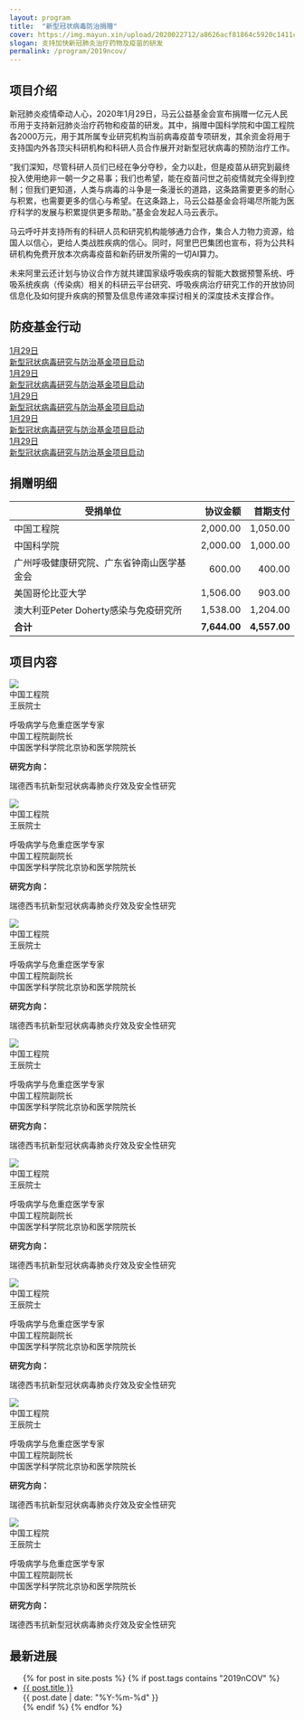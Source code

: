 ```yaml
---
layout: program
title:  "新型冠状病毒防治捐赠"
cover: https://img.mayun.xin/upload/2020022712/a8626acf81864c5920c1411ceeefbedc.jpg?x-oss-process=image/resize,w_1440,limit_0/format,jpg/quality,Q_90
slogan: 支持加快新冠肺炎治疗药物及疫苗的研发
permalink: /program/2019ncov/
---
```



<section class="even" style="padding-top: 0">
  <div class="section-heading"><h2>项目介绍</h2></div>
  <div class="section-body container">
    <p>新冠肺炎疫情牵动人心，2020年1月29日，马云公益基金会宣布捐赠一亿元人民币用于支持新冠肺炎治疗药物和疫苗的研发。其中，捐赠中国科学院和中国工程院各2000万元，用于其所属专业研究机构当前病毒疫苗专项研发，其余资金将用于支持国内外各顶尖科研机构和科研人员合作展开对新型冠状病毒的预防治疗工作。</p>
    <p>“我们深知，尽管科研人员们已经在争分夺秒，全力以赴，但是疫苗从研究到最终投入使用绝非一朝一夕之易事；我们也希望，能在疫苗问世之前疫情就完全得到控制；但我们更知道，人类与病毒的斗争是一条漫长的道路，这条路需要更多的耐心与积累，也需要更多的信心与希望。在这条路上，马云公益基金会将竭尽所能为医疗科学的发展与积累提供更多帮助。”基金会发起人马云表示。</p>
    <p>马云呼吁并支持所有的科研人员和研究机构能够通力合作，集合人力物力资源，给国人以信心，更给人类战胜疾病的信心。同时，阿里巴巴集团也宣布，将为公共科研机构免费开放本次病毒疫苗和新药研发所需的一切AI算力。</p>
    <p>未来阿里云还计划与协议合作方就共建国家级呼吸疾病的智能大数据预警系统、呼吸系统疾病（传染病）相关的科研云平台研究、呼吸疾病治疗研究工作的开放协同信息化及如何提升疾病的预警及信息传递效率探讨相关的深度技术支撑合作。</p>
  </div>
</section>


<section class="odd">
  <div class="section-heading"><h2>防疫基金行动</h2></div>
  <div class="section-body container">
    <div class="events">
      <a href="https://www.mayun.xin/index.html#/topic-detail/19289" class="event">
        <div class="event-date">1月29日</div>
        <div class="event-name">新型冠状病毒研究与防治基金项目启动</div>
      </a>
      <a href="https://www.mayun.xin/index.html#/topic-detail/19289" class="event">
        <div class="event-date">1月29日</div>
        <div class="event-name">新型冠状病毒研究与防治基金项目启动</div>
      </a>
      <a href="https://www.mayun.xin/index.html#/topic-detail/19289" class="event">
        <div class="event-date">1月29日</div>
        <div class="event-name">新型冠状病毒研究与防治基金项目启动</div>
      </a>
      <a href="https://www.mayun.xin/index.html#/topic-detail/19289" class="event">
        <div class="event-date">1月29日</div>
        <div class="event-name">新型冠状病毒研究与防治基金项目启动</div>
      </a>
      <a href="https://www.mayun.xin/index.html#/topic-detail/19289" class="event">
        <div class="event-date">1月29日</div>
        <div class="event-name">新型冠状病毒研究与防治基金项目启动</div>
      </a>
    </div>
  </div>
</section>

<section class="even">
  <div class="section-heading"><h2>捐赠明细</h2></div>
  <div class="section-body container">
    <table class="donations">
      <thead>
        <tr>
          <th class="column-1">受捐单位</th>
          <th style="text-align: right;">协议金额</th>
          <th style="text-align: right;">首期支付</th>
        </tr>
      </thead>
      <tbody>
        <tr>
          <td>中国工程院</td>
          <td style="text-align: right;">2,000.00</td>
          <td style="text-align: right;">1,050.00</td>
        </tr>
        <tr>
          <td>中国科学院</td>
          <td style="text-align: right;">2,000.00</td>
          <td style="text-align: right;">1,000.00</td>
        </tr>
        <tr>
          <td>广州呼吸健康研究院、广东省钟南山医学基金会</td>
          <td style="text-align: right;">600.00</td>
          <td style="text-align: right;">400.00</td>
        </tr>
        <tr>
          <td>美国哥伦比亚大学</td>
          <td style="text-align: right;">1,506.00</td>
          <td style="text-align: right;">903.00</td>
        </tr>
        <tr>
          <td>澳大利亚Peter Doherty感染与免疫研究所</td>
          <td style="text-align: right;">1,538.00</td>
          <td style="text-align: right;">1,204.00</td>
        </tr>
        <tr style="font-weight: bold;">
          <td>合计</td>
          <td style="text-align: right;">7,644.00</td>
          <td style="text-align: right;">4,557.00</td>
        </tr>
      </tbody>
    </table>
  </div>
</section>


<section class="even">
  <div class="section-heading"><h2>项目内容</h2></div>
  <div class="section-body container">
    <div class="teams">
      <div class="col-12 col-md-6">
         <div class="team-item">
          <img src="https://img.mayun.xin/upload/2020022815/2d01f065cab542475ea135f76db50bce.png" class="avatar">
          <div class="org">中国工程院</div>
          <div class="brief">
            <div class="name">王辰院士</div>
            <div class="desc">
              <p>呼吸病学与危重症医学专家
              <br>中国工程院副院长
              <br>中国医学科学院北京协和医学院院长</p>
            </div>
            <div class="target">
              <p><strong>研究方向：</strong></p>
              <p>瑞德西韦抗新型冠状病毒肺炎疗效及安全性研究</p>
            </div>
          </div>
         </div>
      </div>
      <div class="col-12 col-md-6">
         <div class="team-item">
          <img src="https://img.mayun.xin/upload/2020022815/2d01f065cab542475ea135f76db50bce.png" class="avatar">
          <div class="org">中国工程院</div>
          <div class="brief">
            <div class="name">王辰院士</div>
            <div class="desc">
              <p>呼吸病学与危重症医学专家
              <br>中国工程院副院长
              <br>中国医学科学院北京协和医学院院长</p>
            </div>
            <div class="target">
              <p><strong>研究方向：</strong></p>
              <p>瑞德西韦抗新型冠状病毒肺炎疗效及安全性研究</p>
            </div>
          </div>
         </div>
      </div>
      <div class="col-12 col-md-6">
         <div class="team-item">
          <img src="https://img.mayun.xin/upload/2020022815/2d01f065cab542475ea135f76db50bce.png" class="avatar">
          <div class="org">中国工程院</div>
          <div class="brief">
            <div class="name">王辰院士</div>
            <div class="desc">
              <p>呼吸病学与危重症医学专家
              <br>中国工程院副院长
              <br>中国医学科学院北京协和医学院院长</p>
            </div>
            <div class="target">
              <p><strong>研究方向：</strong></p>
              <p>瑞德西韦抗新型冠状病毒肺炎疗效及安全性研究</p>
            </div>
          </div>
         </div>
      </div>
      <div class="col-12 col-md-6">
         <div class="team-item">
          <img src="https://img.mayun.xin/upload/2020022815/2d01f065cab542475ea135f76db50bce.png" class="avatar">
          <div class="org">中国工程院</div>
          <div class="brief">
            <div class="name">王辰院士</div>
            <div class="desc">
              <p>呼吸病学与危重症医学专家
              <br>中国工程院副院长
              <br>中国医学科学院北京协和医学院院长</p>
            </div>
            <div class="target">
              <p><strong>研究方向：</strong></p>
              <p>瑞德西韦抗新型冠状病毒肺炎疗效及安全性研究</p>
            </div>
          </div>
         </div>
      </div>
      <div class="col-12 col-md-6">
         <div class="team-item">
          <img src="https://img.mayun.xin/upload/2020022815/2d01f065cab542475ea135f76db50bce.png" class="avatar">
          <div class="org">中国工程院</div>
          <div class="brief">
            <div class="name">王辰院士</div>
            <div class="desc">
              <p>呼吸病学与危重症医学专家
              <br>中国工程院副院长
              <br>中国医学科学院北京协和医学院院长</p>
            </div>
            <div class="target">
              <p><strong>研究方向：</strong></p>
              <p>瑞德西韦抗新型冠状病毒肺炎疗效及安全性研究</p>
            </div>
          </div>
         </div>
      </div>
      <div class="col-12 col-md-6">
         <div class="team-item">
          <img src="https://img.mayun.xin/upload/2020022815/2d01f065cab542475ea135f76db50bce.png" class="avatar">
          <div class="org">中国工程院</div>
          <div class="brief">
            <div class="name">王辰院士</div>
            <div class="desc">
              <p>呼吸病学与危重症医学专家
              <br>中国工程院副院长
              <br>中国医学科学院北京协和医学院院长</p>
            </div>
            <div class="target">
              <p><strong>研究方向：</strong></p>
              <p>瑞德西韦抗新型冠状病毒肺炎疗效及安全性研究</p>
            </div>
          </div>
         </div>
      </div>
      <div class="col-12 col-md-6">
         <div class="team-item">
          <img src="https://img.mayun.xin/upload/2020022815/2d01f065cab542475ea135f76db50bce.png" class="avatar">
          <div class="org">中国工程院</div>
          <div class="brief">
            <div class="name">王辰院士</div>
            <div class="desc">
              <p>呼吸病学与危重症医学专家
              <br>中国工程院副院长
              <br>中国医学科学院北京协和医学院院长</p>
            </div>
            <div class="target">
              <p><strong>研究方向：</strong></p>
              <p>瑞德西韦抗新型冠状病毒肺炎疗效及安全性研究</p>
            </div>
          </div>
         </div>
      </div>
      <div class="col-12 col-md-6">
         <div class="team-item">
          <img src="https://img.mayun.xin/upload/2020022815/2d01f065cab542475ea135f76db50bce.png" class="avatar">
          <div class="org">中国工程院</div>
          <div class="brief">
            <div class="name">王辰院士</div>
            <div class="desc">
              <p>呼吸病学与危重症医学专家
              <br>中国工程院副院长
              <br>中国医学科学院北京协和医学院院长</p>
            </div>
            <div class="target">
              <p><strong>研究方向：</strong></p>
              <p>瑞德西韦抗新型冠状病毒肺炎疗效及安全性研究</p>
            </div>
          </div>
         </div>
      </div>
    </div>
  </div>
</section>

<section class="odd">
  <div class="section-heading"><h2>最新进展</h2></div>
  <div class="section-body container">
    <ul class="news">
      {% for post in site.posts %}
        {% if post.tags contains "2019nCOV" %}
        <li class="item">
          <a href="{{ post.url }}" class="title">{{ post.title }}</a> 
          <div class="date">{{ post.date | date: "%Y-%m-%d" }}</div>
        </li>
        {% endif %}
		  {% endfor %}
    </ul>
  </div>
</section>